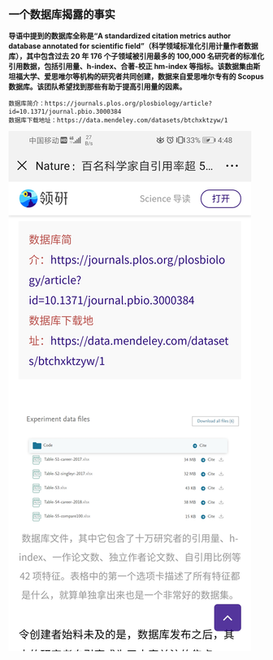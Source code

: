 ## 一个数据库揭露的事实

**导语中提到的数据库全称是“A standardized citation metrics author database annotated for scientific field”（科学领域标准化引用计量作者数据库），其中包含过去 20 年 176 个子领域被引用最多的 100,000 名研究者的标准化引用数据，包括引用量、h-index、合著-校正 hm-index 等指标。该数据集由斯坦福大学、爱思唯尔等机构的研究者共同创建，数据来自爱思唯尔专有的 Scopus 数据库。该团队希望找到那些有助于提高引用量的因素。**
```
数据库简介：https://journals.plos.org/plosbiology/article?id=10.1371/journal.pbio.3000384
数据库下载地址：https://data.mendeley.com/datasets/btchxktzyw/1
```

![image](https://github.com/2048JiaLi/PY3_privacy/blob/master/%E6%95%B0%E6%8D%AE%E9%9B%86-%E8%AE%BA%E6%96%87%E5%BC%95%E7%94%A8%E9%87%8F/%E8%AE%BA%E6%96%87%E5%BC%95%E7%94%A8%E9%87%8F%E7%9A%84%E6%95%B0%E6%8D%AE%E9%9B%86.jpg)
